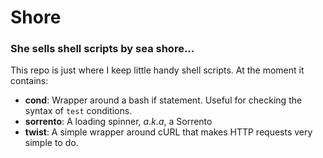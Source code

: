 # Shore

### She sells shell scripts by sea shore...

This repo is just where I keep little handy shell scripts. At the moment it 
contains:

- **cond**: Wrapper around a bash if statement. Useful for checking the 
  syntax of `test` conditions.
- **sorrento**: A loading spinner, *a.k.a*, a Sorrento
- **twist**: A simple wrapper around cURL that makes HTTP requests very 
  simple to do.

